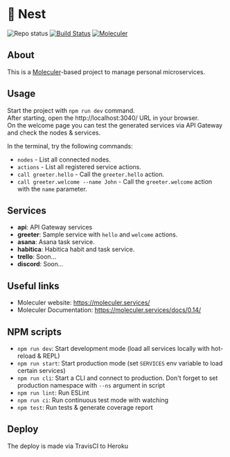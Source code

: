 # :deciduous_tree: Nest

![Repo status](https://www.repostatus.org/badges/latest/active.svg)
[![Build Status](https://travis-ci.com/Markkop/nest.svg?token=kLjLhr4pnWBb2ZsKxrHz&branch=master)](https://travis-ci.com/Markkop/nest)
[![Moleculer](https://badgen.net/badge/Powered%20by/Moleculer/0e83cd)](https://moleculer.services)

## About

This is a [Moleculer](https://moleculer.services/)-based project to manage personal microservices.

## Usage

Start the project with `npm run dev` command.  
After starting, open the http://localhost:3040/ URL in your browser.  
On the welcome page you can test the generated services via API Gateway and check the nodes & services.

In the terminal, try the following commands:

-   `nodes` - List all connected nodes.
-   `actions` - List all registered service actions.
-   `call greeter.hello` - Call the `greeter.hello` action.
-   `call greeter.welcome --name John` - Call the `greeter.welcome` action with the `name` parameter.

## Services

-   **api**: API Gateway services
-   **greeter**: Sample service with `hello` and `welcome` actions.
-   **asana**: Asana task service.
-   **habitica**: Habitica habit and task service.
-   **trello**: Soon...
-   **discord**: Soon...

## Useful links

-   Moleculer website: https://moleculer.services/
-   Moleculer Documentation: https://moleculer.services/docs/0.14/

## NPM scripts

-   `npm run dev`: Start development mode (load all services locally with hot-reload & REPL)
-   `npm run start`: Start production mode (set `SERVICES` env variable to load certain services)
-   `npm run cli`: Start a CLI and connect to production. Don't forget to set production namespace with `--ns` argument in script
-   `npm run lint`: Run ESLint
-   `npm run ci`: Run continuous test mode with watching
-   `npm test`: Run tests & generate coverage report

## Deploy

The deploy is made via TravisCI to Heroku
